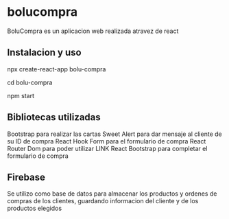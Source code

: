# bolucompra

BoluCompra es un aplicacion web realizada atravez de react

## Instalacion y uso

npx create-react-app bolu-compra

cd bolu-compra

npm start


## Bibliotecas utilizadas

Bootstrap para realizar las cartas
Sweet Alert para dar mensaje al cliente de su ID de compra
React Hook Form para el formulario de compra
React Router Dom para poder utilizar LINK
React Bootstrap para completar el formulario de compra

## Firebase

Se utilizo como base de datos para almacenar los productos y ordenes de compras de los clientes, guardando informacion del cliente y de los productos elegidos
